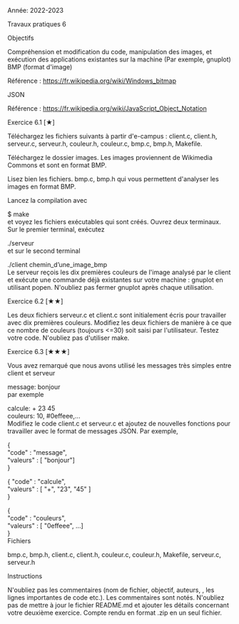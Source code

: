 Année: 2022-2023

Travaux pratiques 6

Objectifs

Compréhension et modification du code, manipulation des images, et exécution des applications existantes sur la machine (Par exemple, gnuplot)
BMP (format d'image)

Référence : https://fr.wikipedia.org/wiki/Windows_bitmap

JSON

Référence : https://fr.wikipedia.org/wiki/JavaScript_Object_Notation

Exercice 6.1 [★]

Téléchargez les fichiers suivants à partir d'e-campus : client.c, client.h, serveur.c, serveur.h, couleur.h, couleur.c, bmp.c, bmp.h, Makefile.

Téléchargez le dossier images. Les images proviennent de Wikimedia Commons et sont en format BMP.

Lisez bien les fichiers. bmp.c, bmp.h qui vous permettent d'analyser les images en format BMP.

Lancez la compilation avec

$ make             
et voyez les fichiers exécutables qui sont créés. Ouvrez deux terminaux. Sur le premier terminal, exécutez

./serveur             
et sur le second terminal

./client chemin_d’une_image_bmp             
Le serveur reçois les dix premières couleurs de l'image analysé par le client et exécute une commande déjà existantes sur votre machine : gnuplot en utilisant popen. N'oubliez pas fermer gnuplot après chaque utilisation.

Exercice 6.2 [★★]

Les deux fichiers serveur.c et client.c sont initialement écris pour travailler avec dix premières couleurs. Modifiez les deux fichiers de manière à ce que ce nombre de couleurs (toujours <=30) soit saisi par l'utilisateur. Testez votre code. N'oubliez pas d'utiliser make.

Exercice 6.3 [★★★]

Vous avez remarqué que nous avons utilisé les messages très simples entre client et serveur

message: bonjour             
par exemple

calcule: + 23 45              
couleurs: 10, #0effeee,...             
Modifiez le code client.c et serveur.c et ajoutez de nouvelles fonctions pour travailler avec le format de messages JSON. Par exemple,

{                
  "code" : "message",                
  "valeurs" : [ "bonjour"]              
}

{ 
  "code" : "calcule",                
  "valeurs" : [ "+", "23", "45" ]              
}              

{                
   "code" : "couleurs",                
   "valeurs" : [ "0effeee", ...]              
}             
Fichiers

bmp.c, bmp.h, client.c, client.h, couleur.c, couleur.h, Makefile, serveur.c, serveur.h

Instructions

N'oubliez pas les commentaires (nom de fichier, objectif, auteurs, , les lignes importantes de code etc.). Les commentaires sont notés.
N'oubliez pas de mettre à jour le fichier README.md et ajouter les détails concernant votre deuxième exercice.
Compte rendu en format .zip en un seul fichier.
